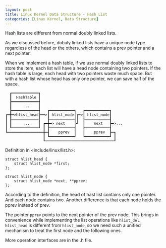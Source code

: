 ```yaml
---
layout: post
title: Linux Kernel Data Structure - Hash List
categories: [Linux Kernel, Data Structure]
---
```


Hash lists are different from normal doubly linked lists.

As we discussed before, dobuly linked lists have a unique node type regardless of the head or the others, which contains a prev pointer and a next pointer.

When we implement a hash table, if we use normal doubly linked lists to store the item, each list will have a head node containing two pointers. If the hash table is large, each head with two pointers waste much space. But with a hash list whose head has only one pointer, we can save half of the space.

	  ┏━━━━━━━━━━━━┓
	  ┃  HashTable ┃
	  ┣━━━━━━━━━━━━┫
	  ┃     ...    ┃
	  ┣━━━━━━━━━━━━┫   ┏━━━━━━━━━━━┓   ┏━━━━━━━━━━━┓
	┏━╋━>hlist_head┣━━>┃ hlist_node┃┏━>┃ hlist_node┃    
	┃ ┣━━━━━━━━━━━━┃   ┣━━━━━━━━━━━┫┃  ┣━━━━━━━━━━━┫
	┃ ┃     ...    ┃ ┏━╋━> next    ┃┛  ┃    next   ┣━>...
	┃ ┗━━━━━━━━━━━━┛ ┃ ┣━━━━━━━━━━━┫   ┣━━━━━━━━━━━┫
	┗━━━━━━━━━━━━━━━━╋━┫    pprev  ┃   ┃    pprev  ┣━┓
	                 ┃ ┗━━━━━━━━━━━┛   ┗━━━━━━━━━━━┛ ┃
	                 ┗━━━━━━━━━━━━━━━━━━━━━━━━━━━━━━━┛

Definition in <include/linux/list.h>:

	struct hlist_head {
		struct hlist_node *first;
	};
	
	struct hlist_node {
		struct hlist_node *next, **pprev;
	};

According to the definition, the head of hast list contains only one pointer. And each node contains two. Another difference is that each node holds the pprev instead of prev. 

The pointer `pprev` points to the next pointer of the prev node. This brings in convenience while implementing the list operations like `hlist_del`. `hlist_head` is different from `hlist_node`, so we need such a unified mechanism to treat the first node and the following ones.

More operation interfaces are in the .h file.
